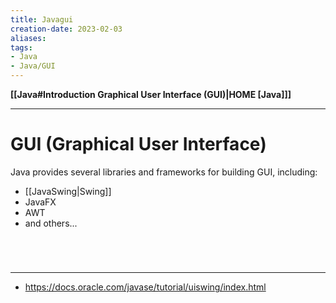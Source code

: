 ```yaml
---
title: Javagui
creation-date: 2023-02-03
aliases:
tags:
- Java
- Java/GUI
---
```

**[[Java#Introduction Graphical User Interface (GUI)|HOME [Java]]]**

---
# GUI (Graphical User Interface)
Java provides several libraries and frameworks for building GUI, including:
- [[JavaSwing|Swing]]
- JavaFX
- AWT
- and others...

<br>

# 
---
- https://docs.oracle.com/javase/tutorial/uiswing/index.html